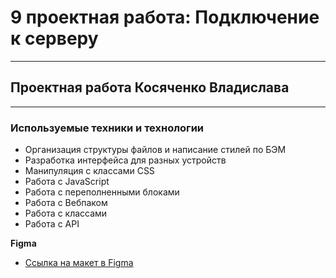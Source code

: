 # 9 проектная работа: Подключение к серверу
------
## Проектная работа Косяченко Владислава
------
### **Используемые техники и технологии**
* Организация структуры файлов и написание стилей по БЭМ
* Разработка интерфейса для разных устройств
* Манипуляция с классами CSS
* Работа с JavaScript
* Работа с переполненными блоками
* Работа с Вебпаком
* Работа с классами
* Работа с API



**Figma**

* [Ссылка на макет в Figma](https://www.figma.com/file/2cn9N9jSkmxD84oJik7xL7/JavaScript.-Sprint-4?node-id=0%3A1)

